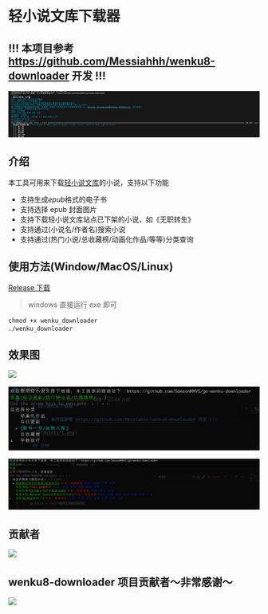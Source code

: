 # 轻小说文库下载器

## !!! 本项目参考 https://github.com/Messiahhh/wenku8-downloader 开发 !!!

![](assets/1.png)

## 介绍

本工具可用来下载[轻小说文库](https://www.wenku8.net/index.php)的小说，支持以下功能

- 支持生成*epub*格式的电子书
- 支持选择 epub 封面图片
- 支持下载轻小说文库站点已下架的小说，如《无职转生》
- 支持通过(小说名/作者名)搜索小说
- 支持通过(热门小说/总收藏榜/动画化作品/等等)分类查询

## 使用方法(Window/MacOS/Linux)

[Release 下载](https://github.com/SamsonMXVI/go-wenku-downloader)

> windows 直接运行 exe 即可

```shell
chmod +x wenku_downloader
./wenku_downloader
```

## 效果图

![](assets/2.png)

![](assets/3.png)

![](assets/4.png)

## 贡献者

<a href="https://github.com/SamsonMXVI/go-wenku-downloader/graphs/contributors">
  <img src="https://contrib.rocks/image?repo=SamsonMXVI/go-wenku-downloader" />
</a>

## wenku8-downloader 项目贡献者～非常感谢～

<a href="https://github.com/Messiahhh/wenku8-downloader/graphs/contributors">
  <img src="https://contrib.rocks/image?repo=Messiahhh/wenku8-downloader" />
</a>
